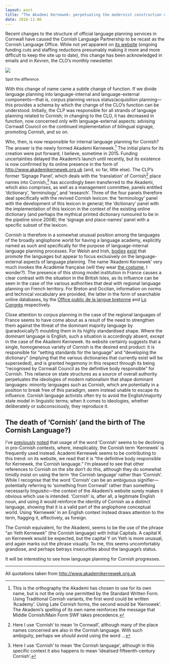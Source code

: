 ```yaml
---
layout: post
title: "The Akademi Kernewek: perpetuating the modernist construction of a standard language"
date: 2016-11-06
---
```


Recent changes to the structure of official language planning services in Cornwall have caused the Cornish Language Partnership to be recast as the Cornish Language Office. While not yet apparent on [its website](http://www.magakernow.org.uk/) (ongoing funding cuts and staffing reductions presumably making it more and more difficult to keep the site up to date), this change has been acknowledged in emails and in *Kevren*, the CLO’s monthly newsletter.

![](https://78.media.tumblr.com/f8bf107b3bb334a29d05b5720a0056a9/tumblr_p32l23HaUO1v2bme7o1_400.png)

<sub>Spot the difference.</sub>

With this change of name came a subtle change of function. If we divide language planning into language-internal and language-external components—that is, corpus planning versus status/acquisition planning—this provides a schema by which the change of the CLO’s function can be understood. Initially, the CLP was responsible for all strands of language planning related to Cornish; in changing to the CLO, it has decreased in function, now concerned only with language-external aspects: advising Cornwall Council on the continued implementation of bilingual signage, promoting Cornish, and so on.

Who, then, is now responsible for internal language planning for Cornish? The answer is the newly formed Akademi Kernewek.[^1] The initial plans for its creation were put forward, I believe, sometime in 2015. Funding uncertainties delayed the Akademi’s launch until recently, but its existence is now confirmed by its online presence in the form of <http://www.akademikernewek.org.uk> (and, so far, little else). The CLP’s former ‘Signage Panel’, which deals with the ‘translation’ of Cornish[^2] place names into Cornish,[^3] has accordingly been transferred to the Akademi, which also comprises, as well as a management committee, panels entitled ‘dictionary’, ‘terminology’, and ‘research’. Three of the four panels therefore deal specifically with the revived Cornish lexicon: the ‘terminology’ panel with the development of this lexicon in general; the ‘dictionary’ panel with the implementation of this lexicon in the context of the existing online dictionary (and perhaps the mythical printed dictionary rumoured to be in the pipeline since 2008); the ‘signage and place-names’ panel with a specific subset of the lexicon.

Cornish is therefore in a somewhat unusual position among the languages of the broadly anglophone world for having a language academy, explicitly named as such and specifically for the purpose of language-internal language planning processes. For Welsh and Irish, [bodies](http://www.iaith.cymru/) [exist](http://www.udaras.ie/) that promote the languages but appear to focus exclusively on the language-external aspects of language planning. The name ‘Akademi Kernewek’ very much invokes the Académie française (will they wear [the costume](http://www.academie-francaise.fr/les-immortels/lhabit-vert-et-lepee), I wonder?). The presence of this strong model institution in France causes a clear contrast with the situation in the British Isles, as its influence can be seen in the case of the various authorities that deal with regional language planning on French territory. For Breton and Occitan, information on norms and technical vocabulary are provided, the latter in the form of searchable online databases, by the [Office public de la langue bretonne](http://www.brezhoneg.bzh/) and [Lo Congrès](http://www.locongres.org/) respectively.

Close attention to corpus planning in the case of the regional languages of France seems to have come about as a result of the need to strengthen them against the threat of the dominant majority language by (paradoxically?) moulding them in its highly standardised shape. Where the dominant language is English, such a situation is accordingly absent, except in the case of the Akademi Kernewek. Its website certainly suggests that a single, homogeneous variety of Cornish is the desired end product: it is responsible for “setting standards for the language” and “developing the dictionary” (implying that the various dictionaries that currently exist will be superseded), and is granted hegemony in this respect through its being “recognised by Cornwall Council as the definitive body responsible” for Cornish. This reliance on state structures as a source of overall authority perpetuates the ideologies of modern nationalism that shape dominant languages: minority languages such as Cornish, which are potentially in a position to break free of this paradigm, seem instead unable to escape its influence. Cornish language activists often try to avoid the English/majority state model in linguistic terms; when it comes to ideologies, whether deliberately or subconsciously, they reproduce it.

## The death of ‘Cornish’ (and the birth of The Cornish Language?)

I’ve [previously](https://merryndd.github.io/news/2015/11/29/names) [noted](https://www.academia.edu/27249633/Names_varieties_and_ideologies_in_revived_Cornish) that usage of the word ‘Cornish’ seems to be declining in pro-Cornish contexts, where, inexplicably, the Cornish term ‘Kernewek’ is frequently used instead. Academi Kernewek seems to be contributing to this trend: on its website, we read that it is “the definitive body responsible for Kernewek, the Cornish language.” I’m pleased to see that other references to Cornish on the site don’t do this, although they do somewhat timidly insist on using the term ‘the Cornish language’ rather than ‘Cornish’. While I recognise that the word ‘Cornish’ can be an ambiguous signifier—potentially referring to ‘something from Cornwall’ rather than something necessarily linguistic—the context of the Akademi’s website surely makes it obvious which use is intended. ‘Cornish’ is, after all, a legitimate English noun, and using it would reinforce the identity of Cornish as a distinct language, showing that it is a valid part of the anglophone conceptual world. Using ‘Kernewek’ in an English context instead draws attention to the term, flagging it, effectively, as foreign.

The Cornish equivalent, for the Akademi, seems to be the use of the phrase “an Yeth Kernewek” (the Cornish language) with Initial Capitals. A capital K on Kernewek would be expected, but the capital Y on Yeth is more unusual, and again marks out the phrase visually. To me, this seems uncomfortably grandiose, and perhaps betrays insecurities about the language’s status.

It will be interesting to see how language planning for Cornish progresses.

***

[^1]: This is the orthography the Akademi has chosen to use for its own name, but is not the only one permitted by the Standard Written Form. Using Traditional Cornish variants, the first word could be written ‘Academy’. Using Late Cornish forms, the second would be ‘Kernowek’. The Akademi’s spelling of its own name reinforces the message that Middle Cornish/Main Form SWF takes precedence.

[^2]: Here I use ‘Cornish’ to mean ‘in Cornwall’, although many of the place names concerned are also in the Cornish language. With such ambiguity, perhaps we *should* avoid using the word …

[^3]: Here I use ‘Cornish’ to mean ‘the Cornish language’, although in this specific context it also happens to mean ‘idealised fifteenth-century Cornish’.

All quotations taken from <http://www.akademikernewek.org.uk>
